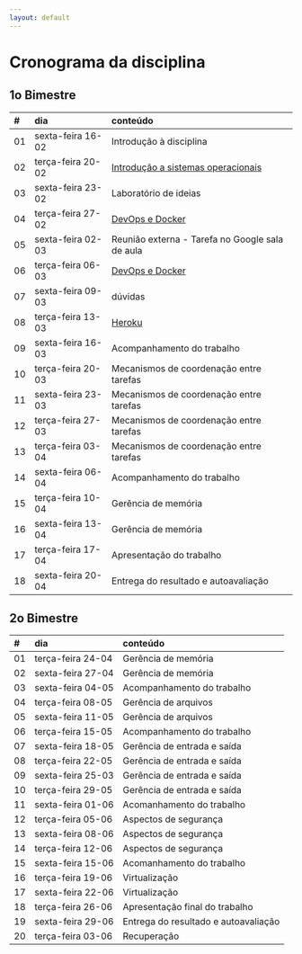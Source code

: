```yaml
---
layout: default
---
```


# [](#header-1) Cronograma da disciplina

## [](#header-2) 1o Bimestre

| \# | dia | conteúdo |
| :--- | :--- | :--- |
| 01 | sexta-feira 16-02 | Introdução à disciplina |
| 02 | terça-feira 20-02 | [Introdução a sistemas operacionais](introduction/index) |
| 03 | sexta-feira 23-02 | Laboratório de ideias |
| 04 | terça-feira 27-02 | [DevOps e Docker](docker/index.md) |
| 05 | sexta-feira 02-03 | Reunião externa - Tarefa no Google sala de aula |
| 06 | terça-feira 06-03 | [DevOps e Docker](docker/index.md) |
| 07 | sexta-feira 09-03 | dúvidas |
| 08 | terça-feira 13-03 | [Heroku](heroku/index) |
| 09 | sexta-feira 16-03 | Acompanhamento do trabalho |
| 10 | terça-feira 20-03 | Mecanismos de coordenação entre tarefas |
| 11 | sexta-feira 23-03 | Mecanismos de coordenação entre tarefas |
| 12 | terça-feira 27-03 | Mecanismos de coordenação entre tarefas |
| 13 | terça-feira 03-04 | Mecanismos de coordenação entre tarefas |
| 14 | sexta-feira 06-04 | Acompanhamento do trabalho |
| 15 | terça-feira 10-04 | Gerência de memória |
| 16 | sexta-feira 13-04 | Gerência de memória |
| 17 | terça-feira 17-04 | Apresentação do trabalho |
| 18 | sexta-feira 20-04 | Entrega do resultado e autoavaliação |


## [](#header-2) 2o Bimestre

| \# | dia | conteúdo |
| :--- | :--- | :--- |
| 01 | terça-feira 24-04 | Gerência de memória |
| 02 | sexta-feira 27-04 | Gerência de memória |
| 03 | sexta-feira 04-05 | Acompanhamento do trabalho |
| 04 | terça-feira 08-05 | Gerência de arquivos |
| 05 | sexta-feira 11-05 | Gerência de arquivos |
| 06 | terça-feira 15-05 | Acompanhamento do trabalho |
| 07 | sexta-feira 18-05 | Gerência de entrada e saída |
| 08 | terça-feira 22-05 | Gerência de entrada e saída |
| 09 | sexta-feira 25-03 | Gerência de entrada e saída |
| 10 | terça-feira 29-05 | Gerência de entrada e saída |
| 11 | sexta-feira 01-06 | Acomanhamento do trabalho |
| 12 | terça-feira 05-06 | Aspectos de segurança |
| 13 | sexta-feira 08-06 | Aspectos de segurança |
| 14 | terça-feira 12-06 | Aspectos de segurança |
| 15 | sexta-feira 15-06 | Acomanhamento do trabalho |
| 16 | terça-feira 19-06 | Virtualização |
| 17 | sexta-feira 22-06 | Virtualização |
| 18 | terça-feira 26-06 | Apresentação final do trabalho |
| 19 | sexta-feira 29-06 | Entrega do resultado e autoavaliação |
| 20 | terça-feira 03-06 | Recuperação |

